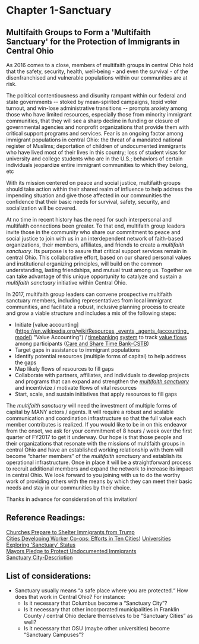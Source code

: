 # Chapter 1-Sanctuary

## Multifaith Groups to Form a 'Multifaith Sanctuary' for the Protection of Immigrants in Central Ohio

As 2016 comes to a close, members of multifaith groups in central Ohio hold that the safety, security, health, well-being - and even the survival - of the disenfranchised and vulnerable populations within our communities are at risk.

The political contentiousness and disunity rampant within our federal and state governments -- stoked by mean-spirited campaigns, tepid voter turnout, and win-lose administrative transitions -- prompts anxiety among those who have limited resources, especially those from minority immigrant communities, that they will see a sharp decline in funding or closure of governmental agencies and nonprofit organizations that provide them with critical support programs and services.  Fear is an ongoing factor among immigrant populations in central Ohio: the threat of a mandated national register of Muslims; deportation of children of undocumented immigrants who have lived most of their lives in this country; loss of student visas for university and college students who are in the U.S.; behaviors of certain individuals jeopardize entire immigrant communities to which they belong, etc

With its mission centered on peace and social justice, multifaith groups should take action within their shared realm of influence to help address the impending situation and give those affected in our communities the confidence that their basic needs for survival, safety, security, and socialization will be covered.

At no time in recent history has the need for such interpersonal and multifaith connections been greater. To that end, multifaith group leaders invite those in the community who share our commitment to peace and social justice to join with us in an interdependent network of faith-based organizations, their members, affiliates, and friends to create a _multifaith sanctuary_.  Its purpose is to assure that critical support services remain in central Ohio.  This collaborative effort, based on our shared personal values and institutional organizing principles, will build on the common understanding, lasting friendships, and mutual trust among us.  Together we can take advantage of this unique opportunity to catalyze and sustain a _multifaith sanctuary_ initiative within Central Ohio.

In 2017, multifaith group leaders can convene prospective multifaith sanctuary members, including representatives from local immigrant communities, and facilitate a robust, inclusive planning process to create and grow a viable structure and includes a mix of the following steps:

* Initiate [value accounting](https://en.wikipedia.org/wiki/Resources,_events,_agents_(accounting_model) "Value Accounting"\) / [timebanking](https://en.m.wikipedia.org/wiki/Time-based_currency "Timebanking description on Wikipedia") [system](https://hourworld.org "hOurworld") to track [value flows](https://github.com/valueflows/valueflows "Value Flows on GitHub") among participants \([Care and Share Time Bank-CSTB](https://hourworld.org/bank/index.htm?hw=1057 "Care and Share Time Bank Home Page")\)
* Target gaps in assistance to immigrant populations
* Identify potential resources \(multiple forms of capital\) to help address the gaps
* Map likely flows of resources to fill gaps
* Collaborate with partners, affiliates, and individuals to develop projects and programs that can expand and strengthen the [_multifaith sanctuary_](http://www.mutualaidnetwork.org/man-core-principles/ "Mutual Aid Network Core Principles") and incentivize / motivate flows of vital resources
* Start, scale, and sustain initiatives that apply resources to fill gaps

The _multifaith sanctuary_ will need the investment of multiple forms of capital by MANY actors / agents. It will require a robust and scalable communication and coordination infrastructure so that the full value each member contributes is realized. If you would like to be in on this endeavor from the onset, we ask for your commitment of 8 hours / week over the first quarter of FY2017 to get it underway. Our hope is that those people and their organizations that resonate with the missions of multifaith groups in central Ohio and have an established working relationship with them will become “charter members” of the _multifaith sanctuary_ and establish its operational infrastructure. Once in place it will be a straightforward process to recruit additional members and expand the network to increase its impact in central Ohio. We look forward to you joining with us to do the worthy work of providing others with the means by which they can meet their basic needs and stay in our communities by their choice.

Thanks in advance for consideration of this invitation!

## Reference Readings:

[Churches Prepare to Shelter Immigrants from Trump](http://www.thedailybeast.com/articles/2016/12/04/will-churches-hide-illegal-immigrants-from-trump.html "Churches Prepare to Shelter Immigrants from Trump")   
[Cities Developing Worker Co-ops: Efforts in Ten Cities](http://community-wealth.org/sites/clone.community-wealth.org/files/downloads/report-camou%20(1).pdf "Cities Developing Worker Co-ops: Efforts in Ten Cities"))
[Universities Exploring ‘Sanctuary’ Status](http://digital.olivesoftware.com/Olive/ODN/ColumbusDispatch/TranslateArticle.aspx?doc=TCD%2F2016%2F12%2F04&entity=ar00301 "Universities Exploring 'Sanctuary' Status")  
[Mayors Pledge to Protect Undocumented Immigrants](http://digital.olivesoftware.com/Olive/ODN/ColumbusDispatch/TranslateArticle.aspx?doc=TCD%2F2016%2F11%2F16&entity=ar00300 "Mayors Pledge to Protect Undocumented Immigrants")  
[Sanctuary City-Description](https://en.wikipedia.org/wiki/Sanctuary_city "Sanctuary City-Description")

## List of considerations:

* Sanctuary usually means “a safe place where you are protected.“  How does that work in Central Ohio?  For instance:
  * Is it necessary that Columbus become a “Sanctuary City”?
  * Is it necessary that other incorporated municipalities in Franklin County /  central Ohio declare themselves to be “Sanctuary Cities” as well?
  * Is it necessary that OSU \(maybe other universities\) become “Sanctuary Campuses”?
